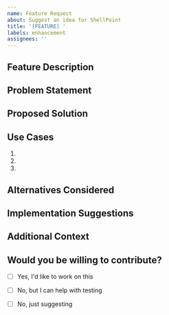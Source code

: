 ```yaml
---
name: Feature Request
about: Suggest an idea for ShellPoint
title: '[FEATURE] '
labels: enhancement
assignees: ''
---
```


## Feature Description
<!-- A clear and concise description of the feature you'd like to see -->


## Problem Statement
<!-- What problem does this feature solve? Why is it needed? -->


## Proposed Solution
<!-- How do you envision this feature working? -->


## Use Cases
<!-- Describe specific use cases for this feature -->
1.
2.
3.

## Alternatives Considered
<!-- What alternative solutions or features have you considered? -->


## Implementation Suggestions
<!-- Optional: If you have ideas on how this could be implemented -->


## Additional Context
<!-- Add any other context, screenshots, or examples about the feature request -->


## Would you be willing to contribute?
<!-- Are you interested in implementing this feature? -->
- [ ] Yes, I'd like to work on this
- [ ] No, but I can help with testing
- [ ] No, just suggesting

